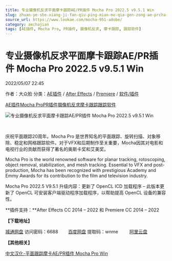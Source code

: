 ```yaml
---
title: 专业摄像机反求平面摩卡跟踪AE/PR插件 Mocha Pro 2022.5 v9.5.1 Win
slug: zhuan-ye-she-xiang-ji-fan-qiu-ping-mian-mo-qia-gen-zong-ae-prcha-jian-mocha-pro-2022-5-v9-5-1-win
source_url: https://www.lookae.com/mocha-951-adobe/
category: aechajian
tags: [AE插件, Mocha Pro, PR插件, 摄像机反求, 摩卡跟踪, 跟踪软件]
---
```

# 专业摄像机反求平面摩卡跟踪AE/PR插件 Mocha Pro 2022.5 v9.5.1 Win

2022/05/07 22:45

作者：大众脸
分类：[AE插件](https://www.lookae.com/after-effects/aechajian/) / [After Effects](https://www.lookae.com/after-effects/) / [Premiere](https://www.lookae.com/qitarjcj/premierezy/) / [软件/插件](https://www.lookae.com/qitarjcj/)

[AE插件](https://www.lookae.com/tag/ae%e6%8f%92%e4%bb%b6/)[Mocha Pro](https://www.lookae.com/tag/mocha-pro/)[PR插件](https://www.lookae.com/tag/pr%e6%8f%92%e4%bb%b6/)[摄像机反求](https://www.lookae.com/tag/%e6%91%84%e5%83%8f%e6%9c%ba%e5%8f%8d%e6%b1%82/)[摩卡跟踪](https://www.lookae.com/tag/%e6%91%a9%e5%8d%a1%e8%b7%9f%e8%b8%aa/)[跟踪软件](https://www.lookae.com/tag/%e8%b7%9f%e8%b8%aa%e8%bd%af%e4%bb%b6/)

![专业摄像机反求平面摩卡跟踪AE/PR插件 Mocha Pro 2022.5 v9.5.1 Win](https://www.lookae.com/wp-content/uploads/2021/09/mocha-2022-adobe.jpg "专业摄像机反求平面摩卡跟踪AE/PR插件 Mocha Pro 2022.5 v9.5.1 Win-LookAE.com")

[﻿﻿﻿﻿﻿](https://cloud.video.taobao.com//play/u/705956171/p/1/e/6/t/1/357166271183.mp4)

庆祝平面跟踪20周年。Mocha Pro 是世界知名的平面跟踪、旋转扫描、对象移除、稳定和网格跟踪软件。对于VFX和后期制作至关重要，Mocha因其对电影和电视行业的贡献而获得了著名的奥斯卡奖和艾美奖。

Mocha Pro is the world renowned software for planar tracking, rotoscoping, object removal, stabilization, and mesh tracking. Essential to VFX and post-production, Mocha has been recognized with prestigious Academy and Emmy Awards for its contribution to the film and television industry.

Mocha Pro 2022.5 V9.5.1 升级内容：更新了 OpenCL ICD 加载程序 – 此版本更新了 OpenCL 可安装客户端驱动程序加载程序，以帮助提高 OpenCL 设备的兼容性。

**插件支持：**After Effects CC 2014 – 2022 和 Premiere CC 2014 – 2022

**【下载地址】**

[城通网盘](https://url70.ctfile.com/f/2827370-578168536-c799cc?p=4431) 访问密码：6688        [百度网盘](https://pan.baidu.com/s/171Xohz9b0xNHzGdjR46tnA?pwd=wnme) 提取码：wnme         [阿里云盘](https://www.aliyundrive.com/s/1tutf3jNvhK)

**【其他相关】**

[中文汉化-平面跟踪摩卡AE/PR插件 Mocha Pro Win](https://www.lookae.com/mocha-pro-aepr/)
